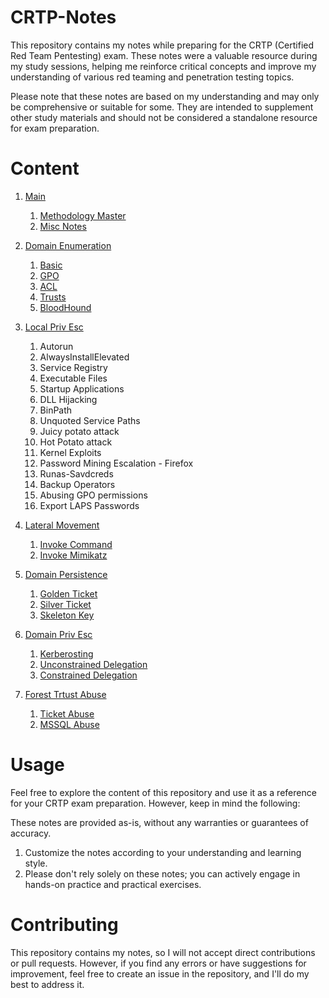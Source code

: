 # CRTP-Notes
This repository contains my notes while preparing for the CRTP (Certified Red Team Pentesting) exam. These notes were a valuable resource during my study sessions, helping me reinforce critical concepts and improve my understanding of various red teaming and penetration testing topics.

Please note that these notes are based on my understanding and may only be comprehensive or suitable for some. They are intended to supplement other study materials and should not be considered a standalone resource for exam preparation.

# Content

1. [Main](./0-Main/)

    1. [Methodology Master](./0-Main/1-Methodology-Master.md)
    2. [Misc Notes](./0-Main/2-Misc-Notes.md)

2. [Domain Enumeration](./1-Domain-Enumeration/)

    1. [Basic](./1-Domain-Enumeration/1-Basic-Enumeration.md)
    2. [GPO](./1-Domain-Enumeration/2-GPO-Enumeration.md)
    3. [ACL](./1-Domain-Enumeration/3-ACL-Enumeration.md)
    4. [Trusts](./1-Domain-Enumeration/4-Trusts-Enumeration.md)
    5. [BloodHound](./1-Domain-Enumeration/5-BloodHound-Enumeration.md)

3. [Local Priv Esc](./2-Local-Priv-Esc/)

    1. Autorun
    2. AlwaysInstallElevated
    3. Service Registry
    4. Executable Files
    5. Startup Applications
    6. DLL Hijacking
    7. BinPath
    8. Unquoted Service Paths
    9. Juicy potato attack
    10. Hot Potato attack
    11. Kernel Exploits
    12. Password Mining Escalation - Firefox
    13. Runas-Savdcreds
    14. Backup Operators 
    15. Abusing GPO permissions
    16. Export LAPS Passwords

4. [Lateral Movement](./3-Lateral-Movement/)

    1. [Invoke Command](./3-Lateral-Movement/1-Invoke-Command.md)
    2. [Invoke Mimikatz](./3-Lateral-Movement/2-Invoke-Mimikatz.md)

5. [Domain Persistence](./4-Domain-Persistence/)

    1. [Golden Ticket](./4-Domain-Persistence/1-Golden-Ticket.md)
    2. [Silver Ticket](./4-Domain-Persistence/2-Silver-Ticket.md)
    3. [Skeleton Key](./4-Domain-Persistence/3-Skeleton-Key.md)

6. [Domain Priv Esc](./5-Domain-Priv-Esc/)

    1. [Kerberosting](./5-Domain-Priv-Esc/1-Kerberost.md)
    2. [Unconstrained Delegation](./5-Domain-Priv-Esc/2-Unconstrained-Delegation.md)
    3. [Constrained Delegation](./5-Domain-Priv-Esc/3-Constrained-Delegation.md)

7. [Forest Trtust Abuse](./6-Forest-Trusts-Abuse/)

    1. [Ticket Abuse](./6-Forest-Trusts-Abuse/1-Ticket-Abuse.md)
    2. [MSSQL Abuse](./6-Forest-Trusts-Abuse/2-MSSQL-Abuse.md)
    
# Usage
Feel free to explore the content of this repository and use it as a reference for your CRTP exam preparation. However, keep in mind the following:

These notes are provided as-is, without any warranties or guarantees of accuracy.
1. Customize the notes according to your understanding and learning style.
2. Please don't rely solely on these notes; you can actively engage in hands-on practice and practical exercises.

# Contributing
This repository contains my notes, so I will not accept direct contributions or pull requests. However, if you find any errors or have suggestions for improvement, feel free to create an issue in the repository, and I'll do my best to address it.
